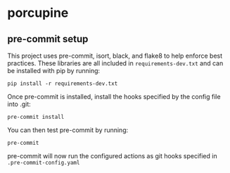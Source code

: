 # porcupine

## pre-commit setup
This project uses pre-commit, isort, black, and flake8 to help enforce best practices. These libraries are all included in `requirements-dev.txt` and can be installed with pip by running:
```console
pip install -r requirements-dev.txt
```
Once pre-commit is installed, install the hooks specified by the config file into .git:
```console
pre-commit install
```
You can then test pre-commit by running:
```console
pre-commit
```

pre-commit will now run the configured actions as git hooks specified in `.pre-commit-config.yaml`
